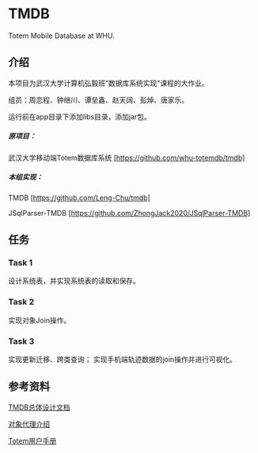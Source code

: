 # TMDB

Totem Mobile Database at WHU.



## 介绍

本项目为武汉大学计算机弘毅班"数据库系统实现"课程的大作业。

组员：周恋程、钟继川、谭垒鑫、赵天阔、彭焯、唐家乐。

运行前在app目录下添加libs目录，添加jar包。

##### 原项目：

武汉大学移动端Totem数据库系统 [https://github.com/whu-totemdb/tmdb]

##### 本组实现：

TMDB [https://github.com/Leng-Chu/tmdb]

JSqlParser-TMDB [https://github.com/ZhongJack2020/JSqlParser-TMDB]



## 任务

### Task 1

设计系统表，并实现系统表的读取和保存。

### Task 2

实现对象Join操作。

### Task 3

实现更新迁移、跨类查询； 实现手机端轨迹数据的join操作并进行可视化。



## 参考资料

[TMDB总体设计文档](file/TMDB总体设计文档3.0.pdf)

[对象代理介绍](http://totemdb.whu.edu.cn/upload/202102/02/202102022020113648.pdf)

[Totem用户手册](http://totemdb.whu.edu.cn/upload/202102/02/202102022020276488.pdf)

